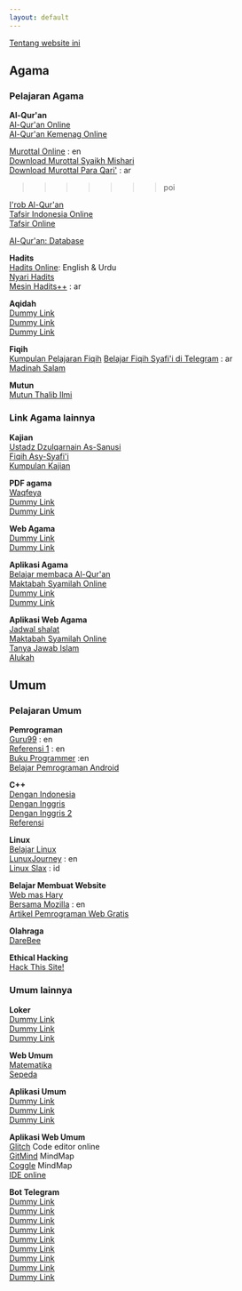 ```yaml
---
layout: default
---
```

[Tentang website ini](/about.md)

## Agama

### Pelajaran Agama

**Al-Qur'an**  
[Al-Qur'an Online](https://quran.com/)  
[Al-Qur'an Kemenag Online](https://quran.kemenag.go.id/)

[Murottal Online](https://quranicaudio.com/) : en  
[Download Murottal Syaikh Mishari](hafalan/murottal.md)  
[Download Murottal Para Qari'](https://tilawa.org/) : ar
>>>>>>> poi

[I'rob Al-Qur'an](https://corpus.quran.com/wordbyword.jsp)  
[Tafsir Indonesia Online](http://www.tafsir.web.id/p/daftar-isi.html?m=1)  
[Tafsir Online](https://tafsir.app/)  

[Al-Qur'an: Database](https://qurandb.com/)  

**Hadits**  
[Hadits Online](https://sunnah.com/): English & Urdu  
[Nyari Hadits](https://sunnah.one/)  
[Mesin Hadits++](https://sunnah.alifta.gov.sa/) : ar  

**Aqidah**  
[Dummy Link](#)  
[Dummy Link](#)  
[Dummy Link](#)  

**Fiqih**  
[Kumpulan Pelajaran Fiqih](https://alfiqh.net/)
[Belajar Fiqih Syafi'i di Telegram](https://t.me/elghizi) : ar  
[Madinah Salam](kajian/madinah-salam.md)


**Mutun**  
[Mutun Thalib Ilmi](hafalan/mutun.md)

### Link Agama lainnya

**Kajian**  
[Ustadz Dzulqarnain As-Sanusi](kajian/dzulqarnain-sanusi.md)  
[Fiqih Asy-Syafi'i](https://t.me/elghizi)  
[Kumpulan Kajian](kajian/kumpulan-kajian.md)  

**PDF agama**  
[Waqfeya](https://waqfeya.com)  
[Dummy Link](#)  
[Dummy Link](#)  

**Web Agama**    
[Dummy Link](#)  
[Dummy Link](#)  

**Aplikasi Agama**  
[Belajar membaca Al-Qur'an](https://www.tarteel.ai/)  
[Maktabah Syamilah Online](https://ketabonline.com)  
[Dummy Link](#)  
[Dummy Link](#)  

**Aplikasi Web Agama**  
[Jadwal shalat](https://salah.com/)  
[Maktabah Syamilah Online](https://app.turath.io/)  
[Tanya Jawab Islam](https://islamqa.info/id)  
[Alukah](https://www.alukah.net/)

## Umum

### Pelajaran Umum

**Pemrograman**  
[Guru99](https://www.guru99.com/) : en  
[Referensi 1](https://freecomputerbooks.com/) : en  
[Buku Programmer](https://www.programming-book.com/) :en  
[Belajar Pemrograman Android](https://badoystudio.com/)  

**C++**  
[Dengan Indonesia](https://www.belajarcpp.com/)  
[Dengan Inggris](https://www.learncpp.com/)  
[Dengan Inggris 2](https://www.learn-cpp.org/)  
[Referensi](https://en.cppreference.com/w/)  

**Linux**  
[Belajar Linux](https://www.belajarlinux.org/)  
[LunuxJourney](https://linuxjourney.com/) : en  
[Linux Slax](https://www.slideshare.net/vivilovely08/presentasi-linux-slax) : id  

**Belajar Membuat Website**  
[Web mas Hary](https://www.caramembuatwebsite.org/)  
[Bersama Mozilla](https://developer.mozilla.org/en-US/) : en  
[Artikel Pemrograman Web Gratis](https://www.apacara.com/)  

**Olahraga**  
[DareBee](https://darebee.com)

**Ethical Hacking**  
[Hack This Site!](https://hackthissite.org/)

### Umum lainnya

**Loker**  
[Dummy Link](#)  
[Dummy Link](#)  
[Dummy Link](#)  

**Web Umum**  
[Matematika](https://www.matematrick.com)  
[Sepeda](https://www.sepeda.me/)  

**Aplikasi Umum**  
[Dummy Link](#)  
[Dummy Link](#)  
[Dummy Link](#)  

**Aplikasi Web Umum**  
[Glitch](https://glitch.com/) Code editor online  
[GitMind](https://gitmind.com/) MindMap  
[Coggle](https://coggle.it/) MindMap  
[IDE online](https://www.tutorialspoint.com/codingground.htm)  

**Bot Telegram**  
[Dummy Link](#)  
[Dummy Link](#)  
[Dummy Link](#)  
[Dummy Link](#)  
[Dummy Link](#)  
[Dummy Link](#)  
[Dummy Link](#)  
[Dummy Link](#)  
[Dummy Link](#)  
